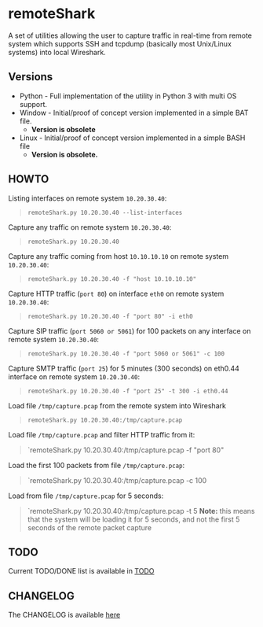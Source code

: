 # remoteShark
A set of utilities allowing the user to capture traffic in real-time from remote system which supports SSH and tcpdump (basically most Unix/Linux systems) into local Wireshark.

## Versions

* Python - Full implementation of the utility in Python 3 with multi OS support.
* Window - Initial/proof of concept version implemented in a simple BAT file.
  * **Version is obsolete**
* Linux - Initial/proof of concept version implemented in a simple BASH file
  * **Version is obsolete.**

## HOWTO

Listing interfaces on remote system `10.20.30.40`:
> `remoteShark.py 10.20.30.40 --list-interfaces`

Capture any traffic on remote system `10.20.30.40`:
> `remoteShark.py 10.20.30.40`

Capture any traffic coming from host `10.10.10.10` on remote system `10.20.30.40`:
> `remoteShark.py 10.20.30.40 -f "host 10.10.10.10"`

Capture HTTP traffic (`port 80`) on interface `eth0` on remote system `10.20.30.40`:
> `remoteShark.py 10.20.30.40 -f "port 80" -i eth0`

Capture SIP traffic (`port 5060 or 5061`) for 100 packets on any interface on remote system `10.20.30.40`:
> `remoteShark.py 10.20.30.40 -f "port 5060 or 5061" -c 100`

Capture SMTP traffic (`port 25`) for 5 minutes (300 seconds) on eth0.44 interface on remote system `10.20.30.40`:
> `remoteShark.py 10.20.30.40 -f "port 25" -t 300 -i eth0.44`

Load file `/tmp/capture.pcap` from the remote system into Wireshark
> `remoteShark.py 10.20.30.40:/tmp/capture.pcap`

Load file `/tmp/capture.pcap` and filter HTTP traffic from it:
> `remoteShark.py 10.20.30.40:/tmp/capture.pcap -f "port 80"

Load the first 100 packets from file `/tmp/capture.pcap`:
> `remoteShark.py 10.20.30.40:/tmp/capture.pcap -c 100

Load from file `/tmp/capture.pcap` for 5 seconds:
> `remoteShark.py 10.20.30.40:/tmp/capture.pcap -t 5
**Note:** this means that the system will be loading it for 5 seconds, and not the first 5 seconds of the remote packet capture

## TODO

Current TODO/DONE list is available in [TODO](TODO.md)

## CHANGELOG

The CHANGELOG is available [here](CHANGELOG.md)
